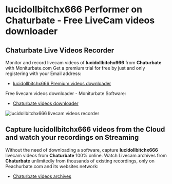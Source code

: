# lucidollbitchx666 Performer on Chaturbate - Free LiveCam videos downloader

## Chaturbate Live Videos Recorder

Monitor and record livecam videos of **lucidollbitchx666** from **Chaturbate** with Moniturbate.com
Get a premium trial for free by just and only registering with your Email address:
* [lucidollbitchx666 Premium videos downloader](https://moniturbate.com/request-demo-licence-key.html)

Free livecam videos downloader - Moniturbate Software:
* [Chaturbate videos downloader](https://moniturbate.com/moniturbate-download-software.html)

![lucidollbitchx666 livecam videos recorder](https://peachurnet.com/templates/moniturbate-software.png)


## Capture lucidollbitchx666 videos from the Cloud and watch your recordings on Streaming

Without the need of downloading a software, capture **lucidollbitchx666** livecam videos from **Chaturbate** 100% online.
Watch Livecam archives from **Chaturbate** unlimitedly from thousands of existing recordings, only on Peachurbate.com and its websites network:
* [Chaturbate videos archives](https://peachurnet.com/)